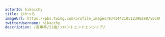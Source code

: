 ```yaml
---
actorId: hikacchy
title: ひかっち
imageUrl: https://pbs.twimg.com/profile_images/934144210512396288/yDcA9AMe_400x400.jpg
twitterUsername: hikacchy
description: /高専卒/22歳/フロントエンドエンジニア/
---
```

